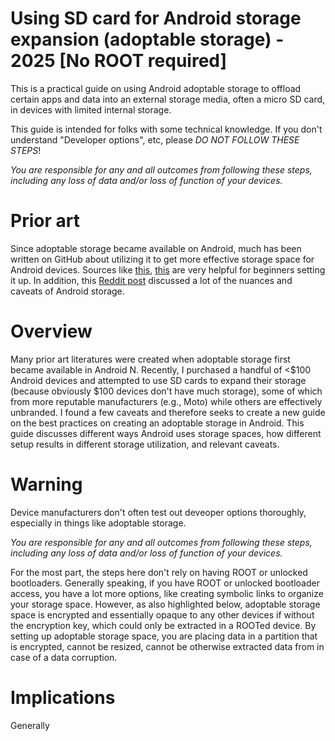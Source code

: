 # Using SD card for Android storage expansion (adoptable storage) - 2025 [No ROOT required]


This is a practical guide on using Android adoptable storage to offload certain apps and data into an external storage media, often a micro SD card, in devices with limited
internal storage.

This guide is intended for folks with some technical knowledge. If you don't understand "Developer options", etc, please _DO NOT FOLLOW THESE STEPS_!

_You are responsible for any and all outcomes from following these steps, including any loss of data and/or loss of function of your devices._


# Prior art

Since adoptable storage became available on Android, much has been written on GitHub about utilizing it to get more effective storage space for Android devices. Sources like [this](https://gist.github.com/mvidaldp/84926c3e6e0d980a9833d8dbee93f0c8),
[this](https://oopsmonk.github.io/posts/2017-02-13-android-adoptable-storage/) are very helpful for beginners setting it up. In addition, this [Reddit post](https://www.reddit.com/r/Android/comments/496sn3/lets_clear_up_the_confusion_regarding_storage_in/)
discussed a lot of the nuances and caveats of Android storage.

# Overview

Many prior art literatures were created when adoptable storage first became available in Android N. Recently, I purchased a handful of <$100 Android devices and attempted to use SD cards to expand their storage (because
obviously $100 devices don't have much storage), some of which from more reputable manufacturers (e.g., Moto) while others are effectively unbranded. I found a few caveats and therefore seeks to create a new guide on the
best practices on creating an adoptable storage in Android. This guide discusses different ways Android uses storage spaces, how different setup results in different storage utilization, and relevant caveats.

# Warning

Device manufacturers don't often test out deveoper options thoroughly, especially in things like adoptable storage.

_You are responsible for any and all outcomes from following these steps, including any loss of data and/or loss of function of your devices._

For the most part, the steps here don't rely on having ROOT or unlocked bootloaders. Generally speaking, if you have ROOT or unlocked bootloader access,
you have a lot more options, like creating symbolic links to organize your storage space. However, as also highlighted below, adoptable storage space is
encrypted and essentially opaque to any other devices if without the encryption key, which could only be extracted in a ROOTed device. By setting up
adoptable storage space, you are placing data in a partition that is encrypted, cannot be resized, cannot be otherwise extracted data from in case of a
data corruption.

# Implications

Generally

